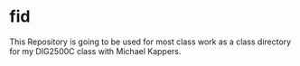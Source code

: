 # fid
This Repository is going to be used for most class work as a class directory for my DIG2500C class with Michael Kappers.

